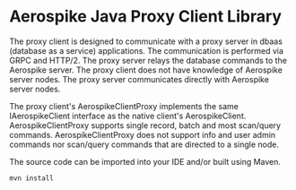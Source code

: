Aerospike Java Proxy Client Library
===================================

The proxy client is designed to communicate with a proxy server in dbaas
(database as a service) applications. The communication is performed via GRPC
and HTTP/2. The proxy server relays the database commands to the Aerospike
server. The proxy client does not have knowledge of Aerospike server nodes.
The proxy server communicates directly with Aerospike server nodes.

The proxy client's AerospikeClientProxy implements the same IAerospikeClient
interface as the native client's AerospikeClient. AerospikeClientProxy supports
single record, batch and most scan/query commands. AerospikeClientProxy does
not support info and user admin commands nor scan/query commands that are
directed to a single node.

The source code can be imported into your IDE and/or built using Maven.

    mvn install
